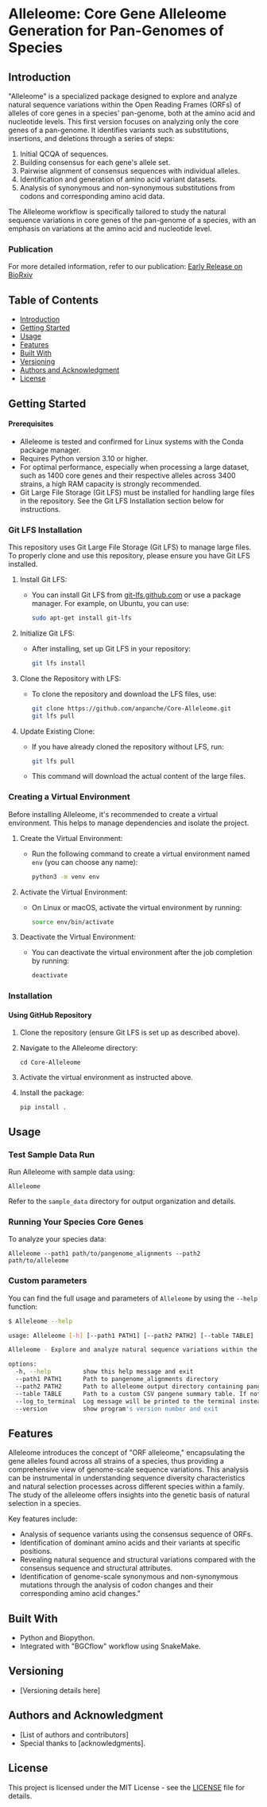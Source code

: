 

# Alleleome: Core Gene Alleleome Generation for Pan-Genomes of Species

## Introduction
"Alleleome" is a specialized package designed to explore and analyze natural sequence variations within the Open Reading Frames (ORFs) of alleles of core genes in a species' pan-genome, both at the amino acid and nucleotide levels. This first version focuses on analyzing only the core genes of a pan-genome. It identifies variants such as substitutions, insertions, and deletions through a series of steps:

1. Initial QCQA of sequences.
2. Building consensus for each gene's allele set.
3. Pairwise alignment of consensus sequences with individual alleles.
4. Identification and generation of amino acid variant datasets.
5. Analysis of synonymous and non-synonymous substitutions from codons and corresponding amino acid data.

The Alleleome workflow is specifically tailored to study the natural sequence variations in core genes of the pan-genome of a species, with an emphasis on variations at the amino acid and nucleotide level.

### Publication
For more detailed information, refer to our publication:
[Early Release on BioRxiv](https://www.biorxiv.org/content/biorxiv/early/2023/09/22/2023.09.22.558971.full.pdf)

## Table of Contents
- [Introduction](#introduction)
- [Getting Started](#getting-started)
- [Usage](#usage)
- [Features](#features)
- [Built With](#built-with)
- [Versioning](#versioning)
- [Authors and Acknowledgment](#authors-and-acknowledgment)
- [License](#license)

## Getting Started

#### Prerequisites
- Alleleome is tested and confirmed for Linux systems with the Conda package manager.
- Requires Python version 3.10 or higher.
- For optimal performance, especially when processing a large dataset, such as 1400 core genes and their respective alleles across 3400 strains, a high RAM capacity is strongly recommended.
- Git Large File Storage (Git LFS) must be installed for handling large files in the repository. See the Git LFS Installation section below for instructions.

### Git LFS Installation
This repository uses Git Large File Storage (Git LFS) to manage large files. To properly clone and use this repository, please ensure you have Git LFS installed.

1. Install Git LFS:
   - You can install Git LFS from [git-lfs.github.com](https://git-lfs.github.com/) or use a package manager. For example, on Ubuntu, you can use:
     ```bash
     sudo apt-get install git-lfs
     ```

2. Initialize Git LFS:
   - After installing, set up Git LFS in your repository:
     ```bash
     git lfs install
     ```

3. Clone the Repository with LFS:
   - To clone the repository and download the LFS files, use:
     ```bash
     git clone https://github.com/anpanche/Core-Alleleome.git
     git lfs pull
     ```

4. Update Existing Clone:
   - If you have already cloned the repository without LFS, run:
     ```bash
     git lfs pull
     ```
   - This command will download the actual content of the large files.

### Creating a Virtual Environment

Before installing Alleleome, it's recommended to create a virtual environment. This helps to manage dependencies and isolate the project.

1. Create the Virtual Environment:
   - Run the following command to create a virtual environment named `env` (you can choose any name):
     ```bash
     python3 -m venv env
     ```

2. Activate the Virtual Environment:

   - On Linux or macOS, activate the virtual environment by running:
     ```bash
     source env/bin/activate
     ```

3. Deactivate the Virtual Environment:
   - You can deactivate the virtual environment after the job completion by running:
     ```bash
     deactivate
     ```

### Installation
#### Using GitHub Repository

1. Clone the repository (ensure Git LFS is set up as described above).

2. Navigate to the Alleleome directory:
   ```
   cd Core-Alleleome
   ```
3. Activate the virtual environment as instructed above.

4. Install the package:
   ```
   pip install .
   ```

## Usage

### Test Sample Data Run
Run Alleleome with sample data using:
   ```
   Alleleome
   ```
Refer to the `sample_data` directory for output organization and details.

### Running Your Species Core Genes
To analyze your species data:
   ```
   Alleleome --path1 path/to/pangenome_alignments --path2 path/to/alleleome
   ```

### Custom parameters
You can find the full usage and parameters of `Alleleome` by using the `--help` function:
```bash
$ Alleleome --help

usage: Alleleome [-h] [--path1 PATH1] [--path2 PATH2] [--table TABLE] [--log_to_terminal] [--version]

Alleleome - Explore and analyze natural sequence variations within the Open Reading Frames (ORFs) of alleles of core genes in a species pan-genome.

options:
  -h, --help         show this help message and exit
  --path1 PATH1      Path to pangenome_alignments directory
  --path2 PATH2      Path to alleleome output directory containing pangene_summary_v2.csv file generated by Roary
  --table TABLE      Path to a custom CSV pangene summary table. If not provided, pangene_summary_v2.csv file (generated by Roary) in the given Alleleome output directory a will be used.
  --log_to_terminal  Log message will be printed to the terminal instead of a file.
  --version          show program's version number and exit
```

## Features
Alleleome introduces the concept of "ORF alleleome," encapsulating the gene alleles found across all strains of a species, thus providing a comprehensive view of genome-scale sequence variations. This analysis can be instrumental in understanding sequence diversity characteristics and natural selection processes across different species within a family. The study of the alleleome offers insights into the genetic basis of natural selection in a species.

Key features include:
- Analysis of sequence variants using the consensus sequence of ORFs.
- Identification of dominant amino acids and their variants at specific positions.
- Revealing natural sequence and structural variations compared with the consensus sequence and structural attributes.
- Identification of genome-scale synonymous and non-synonymous mutations through the analysis of codon changes and their corresponding amino acid changes."

## Built With
- Python and Biopython.
- Integrated with "BGCflow" workflow using SnakeMake.

## Versioning
- [Versioning details here]

## Authors and Acknowledgment
- [List of authors and contributors]
- Special thanks to [acknowledgments].

## License
This project is licensed under the MIT License - see the [LICENSE](LICENSE) file for details.
